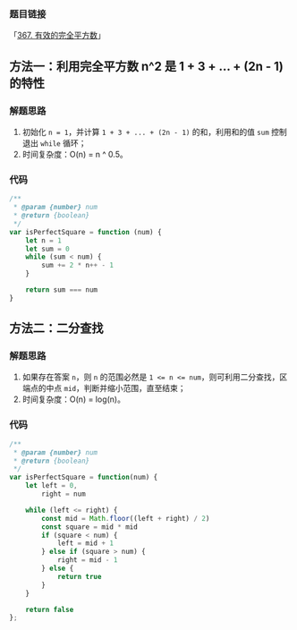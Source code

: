 ### 题目链接

「[367. 有效的完全平方数](https://leetcode.cn/problems/valid-perfect-square/)」

## 方法一：利用完全平方数 n^2 是 1 + 3 + ... + (2n - 1) 的特性

### 解题思路

1. 初始化 `n = 1`，并计算 `1 + 3 + ... + (2n - 1)` 的和，利用和的值 `sum` 控制退出 `while` 循环；
2. 时间复杂度：O(n) = n ^ 0.5。

### 代码

```js
/**
 * @param {number} num
 * @return {boolean}
 */
var isPerfectSquare = function (num) {
	let n = 1
	let sum = 0
	while (sum < num) {
		sum += 2 * n++ - 1
	}

	return sum === num
}
```

## 方法二：二分查找

### 解题思路

1. 如果存在答案 `n`，则 `n` 的范围必然是 `1 <= n <= num`，则可利用二分查找，区端点的中点 `mid`，判断并缩小范围，直至结束；
2. 时间复杂度：O(n) = log(n)。

### 代码

```js
/**
 * @param {number} num
 * @return {boolean}
 */
var isPerfectSquare = function(num) {
	let left = 0,
		right = num

	while (left <= right) {
		const mid = Math.floor((left + right) / 2)
		const square = mid * mid
		if (square < num) {
			left = mid + 1
		} else if (square > num) {
			right = mid - 1
		} else {
			return true
		}
	}

	return false
};
```

